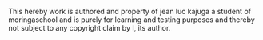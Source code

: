 This hereby work is authored and property of jean luc kajuga a student of moringaschool and is purely for learning and testing purposes and thereby not subject to any copyright claim by I, its author.

